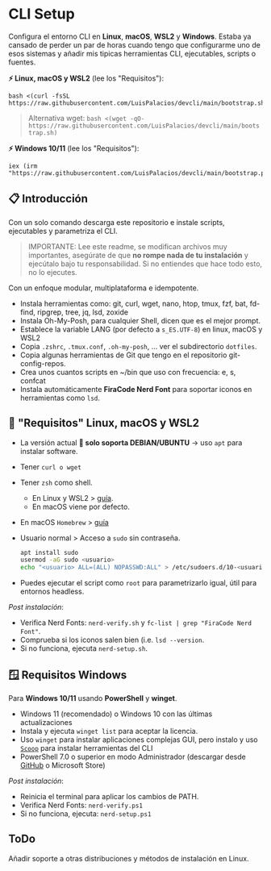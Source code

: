 # CLI Setup

Configura el entorno CLI en **Linux**, **macOS**, **WSL2** y **Windows**. Estaba ya cansado de perder un par de horas cuando tengo que configurarme uno de esos sistemas y añadir mis tipicas herramientas CLI, ejecutables, scripts o fuentes.

**⚡ Linux, macOS y WSL2** (lee los "Requisitos"):

```console
bash <(curl -fsSL https://raw.githubusercontent.com/LuisPalacios/devcli/main/bootstrap.sh)
```

> Alternativa wget: `bash <(wget -qO- https://raw.githubusercontent.com/LuisPalacios/devcli/main/bootstrap.sh)`

**⚡ Windows 10/11** (lee los "Requisitos"):

```console
iex (irm "https://raw.githubusercontent.com/LuisPalacios/devcli/main/bootstrap.ps1")
```

## 📋 Introducción

Con un solo comando descarga este repositorio e instale scripts, ejecutables y parametriza el CLI.

> IMPORTANTE: Lee este readme, se modifican archivos muy importantes, asegúrate de que **no rompe nada de tu instalación** y ejecútalo bajo tu responsabilidad. Si no entiendes que hace todo esto, no lo ejecutes.

Con un enfoque modular, multiplataforma e idempotente.

- Instala herramientas como: git, curl, wget, nano, htop, tmux, fzf, bat, fd-find, ripgrep, tree, jq, lsd, zoxide
- Instala Oh-My-Posh, para cualquier Shell, dicen que es el mejor prompt.
- Establece la variable LANG (por defecto a `s_ES.UTF-8`) en linux, macOS y WSL2
- Copia `.zshrc`, `.tmux.conf`, `.oh-my-posh`, ... ver el subdirectorio `dotfiles`.
- Copia algunas herramientas de Git que tengo en el repositorio git-config-repos.
- Crea unos cuantos scripts en ~/bin que uso con frecuencia: e, s, confcat
- Instala automáticamente **FiraCode Nerd Font** para soportar iconos en herramientas como `lsd`.

## 🐧 "Requisitos" Linux, macOS y WSL2

- La versión actual **🧰 solo soporta DEBIAN/UBUNTU** -> uso `apt` para instalar software.
- Tener  `curl o wget`
- Tener `zsh` como shell.
  - En Linux y WSL2 > [guía](https://luispa.com/posts/2024-04-23-zsh/).
  - En macOS viene por defecto.
- En macOS `Homebrew` > [guía](https://brew.sh)
- Usuario normal > Acceso a `sudo` sin contraseña.

    ```bash
    apt install sudo
    usermod -aG sudo <usuario>
    echo "<usuario> ALL=(ALL) NOPASSWD:ALL" > /etc/sudoers.d/10-<usuario>
    ```

- Puedes ejecutar el script como `root` para parametrizarlo igual, útil para entornos headless.

*Post instalación*:

- Verifica Nerd Fonts: `nerd-verify.sh` y `fc-list | grep "FiraCode Nerd Font"`.
- Comprueba si los iconos salen bien (i.e. `lsd --version`.
- Si no funciona, ejecuta `nerd-setup.sh`.

## 🪟 Requisitos Windows

Para **Windows 10/11** usando **PowerShell** y **winget**.

- Windows 11 (recomendado) o Windows 10 con las últimas actualizaciones
- Instala y ejecuta `winget list` para aceptar la licencia.
- Uso `winget` para instalar aplicaciones complejas GUI, pero instalo y uso [`Scoop`](https://scoop.sh) para instalar herramientas del CLI
- PowerShell 7.0 o superior en modo Administrador (descargar desde [GitHub](https://github.com/PowerShell/PowerShell/releases) o Microsoft Store)

*Post instalación*:

- Reinicia el terminal para aplicar los cambios de PATH.
- Verifica Nerd Fonts: `nerd-verify.ps1`
- Si no funciona, ejecuta: `nerd-setup.ps1`

## ToDo

Añadir soporte a otras distribuciones y métodos de instalación en Linux.
